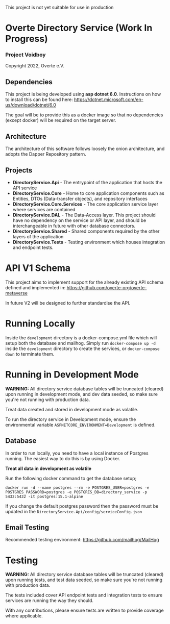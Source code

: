 This project is not yet suitable for use in production

# Overte Directory Service (Work In Progress)
### Project Voidboy

Copyright 2022, Overte e.V.

## Dependencies
This project is being developed using **asp dotnet 6.0**. Instructions on how to install this can be found here: https://dotnet.microsoft.com/en-us/download/dotnet/6.0

The goal will be to provide this as a docker image so that no dependencies (except docker) will be required on the target server.

## Architecture
The architecture of this software follows loosely the onion architecture, and adopts the Dapper Repository pattern.

## Projects
- **DirectoryService.Api** - The entrypoint of the application that hosts the API service
- **DirectoryService.Core** - Home to core application components such as Entities, DTOs (Data-transfer objects), and repository interfaces
- **DirectoryService.Core.Services** - The core application service layer where services are contained
- **DirectoryService.DAL** - The Data-Access layer. This project should have no dependency on the service or API layer, and should be interchangeable in future with other database connectors.
- **DirectoryService.Shared** - Shared components required by the other layers of the application
- **DirectoryService.Tests** - Testing environment which houses integration and endpoint tests.

# API V1 Schema
This project aims to implement support for the already existing API schema defined and implemented in: https://github.com/overte-org/overte-metaverse

In future V2 will be designed to further standardise the API.

# Running Locally
Inside the `development` directory is a docker-compose.yml file which will setup both the database and mailhog. Simply run `docker-compose up -d` inside the `development` directory to create the services, or `docker-compose down` to terminate them.

# Running in Development Mode
**WARNING:** All directory service database tables will be truncated (cleared) upon running in development mode, and dev data seeded, so make sure you're not running with production data.

Treat data created and stored in development mode as volatile.

To run the directory service in Development mode, ensure the environmental variable `ASPNETCORE_ENVIRONMENT=Development` is defined.

## Database
In order to run locally, you need to have a local instance of Postgres running. The easiest way to do this is by using Docker.

**Treat all data in development as volatile**

Run the following docker command to get the database setup;

`docker run -d --name postgres --rm -e POSTGRES_USER=postgres -e POSTGRES_PASSWORD=postgres -e POSTGRES_DB=directory_service -p 5432:5432 -it postgres:15.1-alpine`

If you change the default postgres password then the password must be updated in the `DirectoryService.Api/config/serviceConfig.json`

## Email Testing
Recommended testing environment: https://github.com/mailhog/MailHog

# Testing
**WARNING:** All directory service database tables will be truncated (cleared) upon running tests, and test data seeded, so make sure you're not running with production data.

The tests included cover API endpoint tests and integration tests to ensure services are running the way they should.

With any contributions, please ensure tests are written to provide coverage where applicable.